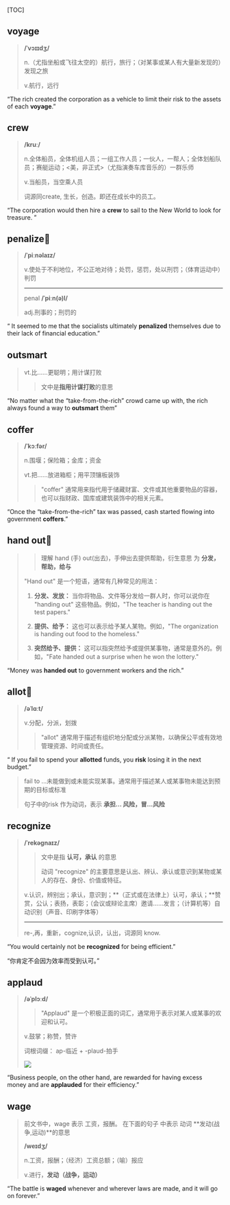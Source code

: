 [TOC]

## voyage

> **/ˈvɔɪɪdʒ/**
>
> n.（尤指坐船或飞往太空的）航行，旅行；（对某事或某人有大量新发现的）发现之旅
>
> v.航行，远行

“The rich created the corporation as a vehicle to limit their risk to the assets of each **voyage**.”

## crew

> **/kruː/**
>
> n.全体船员，全体机组人员；一组工作人员；一伙人，一帮人；全体划船队员；赛艇运动；<美，非正式>（尤指演奏车库音乐的）一群乐师
>
> v.当船员，当空乘人员
>
> 词源同create, 生长，创造。即还在成长中的员工。

“The corporation would then hire a **crew** to sail to the New World to look for treasure. ”

## penalize🚩

> **/ˈpiːnəlaɪz/**
>
> v.使处于不利地位，不公正地对待；处罚，惩罚，处以刑罚；（体育运动中）判罚
>
> ---
>
> penal **/ˈpiːn(ə)l/**
>
> adj.刑事的；刑罚的

“ It seemed to me that the socialists ultimately **penalized** themselves due to their lack of financial education.”

## outsmart

> vt.比……更聪明；用计谋打败
>
> > 文中是**指用计谋打败**的意思

“No matter what the “take-from-the-rich” crowd came up with, the rich always found a way to **outsmart** them”

## coffer

> **/ˈkɔːfər/**
>
> n.围堰；保险箱；金库；资金
>
> vt.把……放进箱柜；用平顶镶板装饰
>
> > "coffer" 通常用来指代用于储藏财富、文件或其他重要物品的容器，也可以指财政、国库或建筑装饰中的相关元素。

“Once the “take-from-the-rich” tax was passed, cash started flowing into government **coffers**.”

## hand out🚩

> > 理解 hand (手)  out(出去)，手伸出去提供帮助，衍生意思 为 **分发，帮助，给与**
>
> "Hand out" 是一个短语，通常有几种常见的用法：
>
> 1. **分发、发放：** 当你将物品、文件等分发给一群人时，你可以说你在 "handing out" 这些物品。例如，"The teacher is handing out the test papers."
>
> 2. **提供、给予：** 这也可以表示给予某人某物。例如，"The organization is handing out food to the homeless."
>
> 3. **突然给予、提供：** 这可以指突然给予或提供某事物，通常是意外的。例如，"Fate handed out a surprise when he won the lottery."
>

“Money was **handed out** to government workers and the rich.”

## allot🚩

> **/əˈlɑːt/**
>
> v.分配，分派，划拨
>
> > "allot" 通常用于描述有组织地分配或分派某物，以确保公平或有效地管理资源、时间或责任。

“ If you fail to spend your **allotted** funds, you **risk** losing it in the next budget.”

> fail to ...未能做到或未能实现某事。通常用于描述某人或某事物未能达到预期的目标或标准
>
> 句子中的risk 作为动词，表示 **承担... 风险，冒...风险**

## recognize

> **/ˈrekəɡnaɪz/**
>
> > 文中是指 **认可，承认** 的意思
> >
> > 动词 "recognize" 的主要意思是认出、辨认、承认或意识到某物或某人的存在、身份、价值或特征。
>
> v.认识，辨别出；承认，意识到；**（正式或在法律上）认可，承认；**赞赏，公认；表扬，表彰；（会议或辩论主席）邀请……发言；（计算机等）自动识别（声音、印刷字体等）
>
> ---
>
> re-,再，重新，cognize,认识，认出，词源同 know.

“You would certainly not be **recognized** for being efficient.”

“你肯定不会因为效率而受到认可。”

## applaud

> **/əˈplɔːd/**
>
> > "Applaud" 是一个积极正面的词汇，通常用于表示对某人或某事的欢迎和认可。
>
> v.鼓掌；称赞，赞许
>
> 词根词缀： ap-临近 + -plaud-拍手
>
> ![](https://ydlunacommon-cdn.nosdn.127.net/8883649f23c6f5f6f9c1722f1815dda1.jpg?)

“Business people, on the other hand, are rewarded for having excess money and are **applauded** for their efficiency.”

## wage

> 前文书中，wage 表示 工资，报酬。 在下面的句子 中表示 动词  **发动(战争,运动)**的意思
>
> **/weɪdʒ/**
>
> n.工资，报酬；（经济）工资总额；（喻）报应
>
> v.进行，**发动（战争，运动）**

“The battle is **waged** whenever and wherever laws are made, and it will go on forever.”

